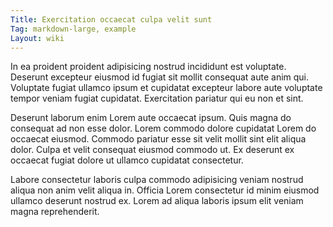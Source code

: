 ```yaml
---
Title: Exercitation occaecat culpa velit sunt
Tag: markdown-large, example
Layout: wiki
---
```

In ea proident proident adipisicing nostrud incididunt est voluptate. Deserunt excepteur eiusmod id fugiat sit mollit consequat aute anim qui. Voluptate fugiat ullamco ipsum et cupidatat excepteur labore aute voluptate tempor veniam fugiat cupidatat. Exercitation pariatur qui eu non et sint.

Deserunt laborum enim Lorem aute occaecat ipsum. Quis magna do consequat ad non esse dolor. Lorem commodo dolore cupidatat Lorem do occaecat eiusmod. Commodo pariatur esse sit velit mollit sint elit aliqua dolor. Culpa et velit consequat eiusmod commodo ut. Ex deserunt ex occaecat fugiat dolore ut ullamco cupidatat consectetur.

Labore consectetur laboris culpa commodo adipisicing veniam nostrud aliqua non anim velit aliqua in. Officia Lorem consectetur id minim eiusmod ullamco deserunt nostrud ex. Lorem ad aliqua laboris ipsum elit veniam magna reprehenderit.